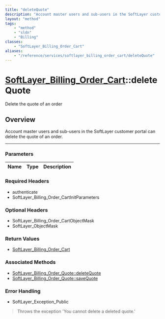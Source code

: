 ```yaml
---
title: "deleteQuote"
description: "Account master users and sub-users in the SoftLayer customer portal can delete the quote of an order."
layout: "method"
tags:
    - "method"
    - "sldn"
    - "Billing"
classes:
    - "SoftLayer_Billing_Order_Cart"
aliases:
    - "/reference/services/softlayer_billing_order_cart/deleteQuote"
---
```

# [SoftLayer_Billing_Order_Cart](/reference/services/SoftLayer_Billing_Order_Cart)::deleteQuote


Delete the quote of an order


## Overview 
Account master users and sub-users in the SoftLayer customer portal can delete the quote of an order. 

-----

### Parameters 
|Name | Type | Description |
| --- | --- | --- |


### Required Headers
* authenticate
* SoftLayer_Billing_Order_CartInitParameters


### Optional Headers
* SoftLayer_Billing_Order_CartObjectMask
* SoftLayer_ObjectMask

### Return Values
* <a href='/reference/datatypes/SoftLayer_Billing_Order_Cart'>SoftLayer_Billing_Order_Cart </a>


### Associated Methods

*  [SoftLayer_Billing_Order_Quote::deleteQuote](/reference/services/SoftLayer_Billing_Order_Quote/deleteQuote )
*  [SoftLayer_Billing_Order_Quote::saveQuote](/reference/services/SoftLayer_Billing_Order_Quote/saveQuote )



### Error Handling

* SoftLayer_Exception_Public 

> Throws the exception 'You cannot delete a deleted quote.' 



